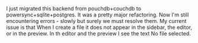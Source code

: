 I just migrated this backend from pouchdb+couchdb to powersync+sqlite+postgres. It was a pretty major refactoring. Now I'm still encountering errors - slowly but surely we must resolve them. My current issue is that When I create a file it does not appear in the sidebar, the editor, or in the preview. In th editor and the preview I see the text No file selected. 
